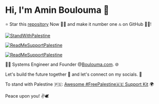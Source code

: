 # Hi, I'm Amin Boulouma 👋

⭐ Star this [repository](https://github.com/aminblm/awesome-free-palestine-support-kit) Now 📁💫 and make it number one 🔝 on GitHub 🚀🌐!

[![StandWithPalestine](https://raw.githubusercontent.com/Safouene1/support-palestine-banner/master/StandWithPalestine.svg)](https://github.com/aminblm/awesome-free-palestine-support-kit)

[![ReadMeSupportPalestine](https://raw.githubusercontent.com/Safouene1/support-palestine-banner/master/banner-support.svg)](https://github.com/aminblm/awesome-free-palestine-support-kit)

[![ReadMeSupportPalestine](https://raw.githubusercontent.com/Safouene1/support-palestine-banner/master/banner-project.svg)](https://github.com/aminblm/awesome-free-palestine-support-kit)

👨‍💻 Systems Engineer and Founder @[Boulouma.com](http://boulouma.com). 🌐

Let's build the future together 🚀 and let's connect on my socials. 🤝

To stand with Palestine 🇵🇸: [Awesome #FreePalestine🇦🇪 Support Kit](https://github.com/aminblm/awesome-free-palestine-support-kit) 🌍

Peace upon you! ✌️🕊️
